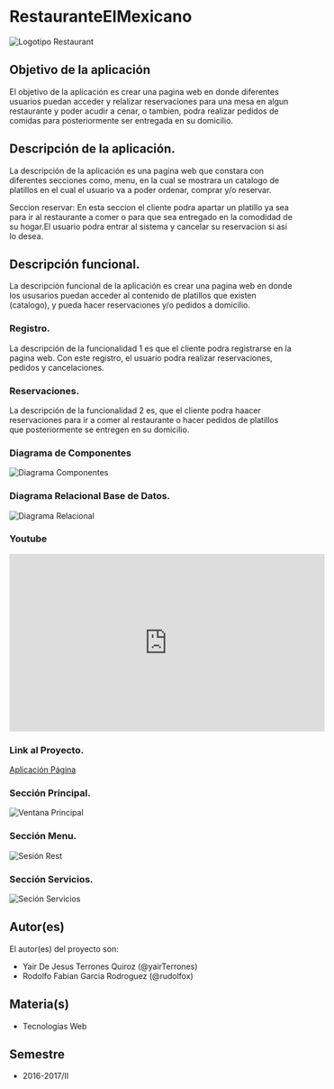 # RestauranteElMexicano

![Logotipo Restaurant](https://raw.githubusercontent.com/acominf/RestauranteElMexicano/master/logoPrincipal.png)


## Objetivo de la aplicación
El objetivo de la aplicación es crear una pagina web en donde diferentes usuarios puedan acceder y relalizar reservaciones para una mesa en algun restaurante y poder acudir a cenar, o tambien, podra realizar pedidos de comidas para posteriormente ser entregada en su domicilio.

## Descripción de la aplicación.
La descripción de la aplicación es una pagina web que constara con diferentes secciones como, menu, en la cual se mostrara un catalogo de platillos en el cual el usuario va a poder ordenar, comprar y/o reservar.

Seccion reservar: En esta seccion el cliente podra apartar un platillo ya sea para ir al restaurante a comer o para que sea entregado en la comodidad de su hogar.El usuario podra entrar al sistema y cancelar su reservacion si asi lo desea.

## Descripción funcional.
La descripción funcional de la aplicación es crear una pagina web en donde los ususarios puedan acceder al contenido de platillos que existen (catalogo), y pueda hacer reservaciones y/o pedidos a domicilio.

### Registro.
La descripción de la funcionalidad 1 es que el cliente podra registrarse en la pagina web. Con este registro, el usuario podra realizar reservaciones, pedidos y cancelaciones.

### Reservaciones.
La descripción de la funcionalidad 2 es, que el cliente podra haacer reservaciones para ir a comer al restaurante o hacer pedidos de platillos que posteriormente se entregen en su domicilio.

### Diagrama de Componentes
![Diagrama Componentes](https://raw.githubusercontent.com/acominf/RestauranteElMexicano/master/Componentes.png)

### Diagrama Relacional Base de Datos.
![Diagrama Relacional](https://raw.githubusercontent.com/acominf/RestauranteElMexicano/master/Diagrama%20Relacional.png)

### Youtube
<iframe width="560" height="315" src="https://www.youtube.com/embed/9Gjwq93GXtM" frameborder="0" allowfullscreen></iframe>

### Link al Proyecto.
[Aplicación Página](http://148.224.194.33/restaura/)

### Sección Principal.
![Ventana Principal](https://raw.githubusercontent.com/acominf/RestauranteElMexicano/master/paginaP1.png)

### Sección Menu.
![Sesión Rest](https://raw.githubusercontent.com/acominf/RestauranteElMexicano/master/paginaP2.png)

### Sección Servicios.
![Seción Servicios](https://raw.githubusercontent.com/acominf/RestauranteElMexicano/master/paginaP3.png)
## Autor(es)
El autor(es) del proyecto son:
- Yair De Jesus Terrones Quiroz (@yairTerrones)
- Rodolfo Fabian Garcia Rodroguez (@rudolfox)

## Materia(s)
- Tecnologías Web

## Semestre
- 2016-2017/II


